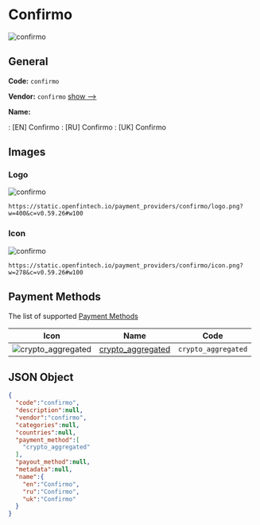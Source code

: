 
# Confirmo 
![confirmo](https://static.openfintech.io/payment_providers/confirmo/logo.png?w=400&c=v0.59.26#w100)  

## General 
 
**Code:** `confirmo` 
 
**Vendor:** `confirmo` [show -->](/vendors/confirmo/) 
 
**Name:** 
 
:	[EN] Confirmo 
:	[RU] Confirmo 
:	[UK] Confirmo 
 

## Images 

### Logo 
 
![confirmo](https://static.openfintech.io/payment_providers/confirmo/logo.png?w=400&c=v0.59.26#w100)  

```
https://static.openfintech.io/payment_providers/confirmo/logo.png?w=400&c=v0.59.26#w100
```  

### Icon 
 
![confirmo](https://static.openfintech.io/payment_providers/confirmo/icon.png?w=278&c=v0.59.26#w100)  

```
https://static.openfintech.io/payment_providers/confirmo/icon.png?w=278&c=v0.59.26#w100
```  

## Payment Methods 
 
The list of supported [Payment Methods](/payment-methods/) 

|Icon|Name|Code| 
|:---:|:---:|:---:| 
|![crypto_aggregated](https://static.openfintech.io/payment_methods/crypto_aggregated/icon.svg?w=278&c=v0.59.26#w100) |[crypto_aggregated](/payment-methods/crypto_aggregated/)|`crypto_aggregated`| 
 

## JSON Object 

```json
{
  "code":"confirmo",
  "description":null,
  "vendor":"confirmo",
  "categories":null,
  "countries":null,
  "payment_method":[
    "crypto_aggregated"
  ],
  "payout_method":null,
  "metadata":null,
  "name":{
    "en":"Confirmo",
    "ru":"Confirmo",
    "uk":"Confirmo"
  }
}
```  
